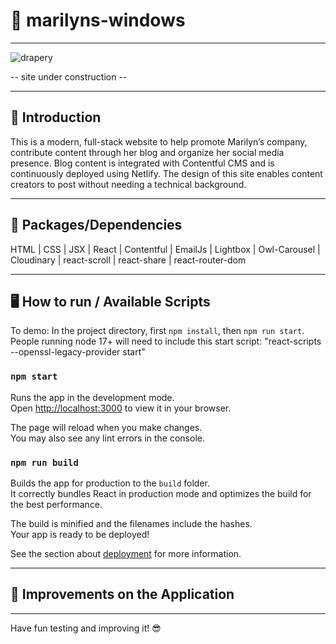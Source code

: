 # 🧵 marilyns-windows

---
![drapery](https://user-images.githubusercontent.com/102194829/198898881-5e9d8606-3cef-4c85-8793-3554129eb680.png)

-- site under construction --

---

## 👋  Introduction

This is a modern, full-stack website to help promote Marilyn’s company, contribute content through her blog and organize her social media presence. Blog content is integrated with Contentful CMS and is continuously deployed using Netlify. The design of this site enables content creators to post without needing a technical background.

---

## 💪  Packages/Dependencies

HTML | CSS | JSX | React | Contentful | EmailJs | Lightbox | Owl-Carousel | Cloudinary | react-scroll | react-share | react-router-dom 

---

## 🖥  How to run / Available Scripts

To demo: In the project directory, first `npm install`, then `npm run start`. People running node 17+ will need to include this start script: "react-scripts --openssl-legacy-provider start"

### `npm start`

Runs the app in the development mode.\
Open [http://localhost:3000](http://localhost:3000) to view it in your browser.

The page will reload when you make changes.\
You may also see any lint errors in the console.

### `npm run build`

Builds the app for production to the `build` folder.\
It correctly bundles React in production mode and optimizes the build for the best performance.

The build is minified and the filenames include the hashes.\
Your app is ready to be deployed!

See the section about [deployment](https://facebook.github.io/create-react-app/docs/deployment) for more information.

---


## 🔨  Improvements on the Application



---

 
 Have fun testing and improving it! 😎
